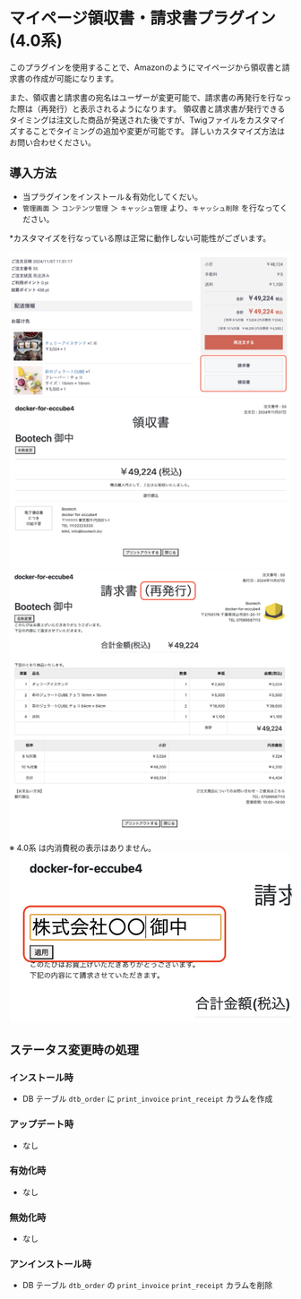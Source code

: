 # マイページ領収書・請求書プラグイン(4.0系)

このプラグインを使用することで、Amazonのようにマイページから領収書と請求書の作成が可能になります。

また、領収書と請求書の宛名はユーザーが変更可能で、請求書の再発行を行なった際は（再発行）と表示されるようになります。
領収書と請求書が発行できるタイミングは注文した商品が発送された後ですが、Twigファイルをカスタマイズすることでタイミングの追加や変更が可能です。
詳しいカスタマイズ方法はお問い合わせください。

## 導入方法

- 当プラグインをインストール＆有効化してくだい。
- `管理画面` ＞ `コンテンツ管理` ＞ `キャッシュ管理` より、`キャッシュ削除` を行なってください。

*カスタマイズを行なっている際は正常に動作しない可能性がございます。

<a href="https://raw.githubusercontent.com/itaboo1014/ECCUBE-PluginReadmeAsset/main/InvoiceReceipt/1.png"><img src="https://raw.githubusercontent.com/itaboo1014/ECCUBE-PluginReadmeAsset/main/InvoiceReceipt/1.png"></a>
<a href="https://raw.githubusercontent.com/itaboo1014/ECCUBE-PluginReadmeAsset/main/InvoiceReceipt/2.png"><img src="https://raw.githubusercontent.com/itaboo1014/ECCUBE-PluginReadmeAsset/main/InvoiceReceipt/2.png"></a>
<a href="https://raw.githubusercontent.com/itaboo1014/ECCUBE-PluginReadmeAsset/main/InvoiceReceipt/3.png"><img src="https://raw.githubusercontent.com/itaboo1014/ECCUBE-PluginReadmeAsset/main/InvoiceReceipt/3.png"></a>
※ 4.0系 は内消費税の表示はありません。
<a href="https://raw.githubusercontent.com/itaboo1014/ECCUBE-PluginReadmeAsset/main/InvoiceReceipt/4.png"><img src="https://raw.githubusercontent.com/itaboo1014/ECCUBE-PluginReadmeAsset/main/InvoiceReceipt/4.png"></a>

## ステータス変更時の処理

### インストール時
- DB テーブル `dtb_order` に `print_invoice` `print_receipt` カラムを作成
### アップデート時
- なし
### 有効化時
- なし
### 無効化時
- なし
### アンインストール時
- DB テーブル `dtb_order` の `print_invoice` `print_receipt` カラムを削除
